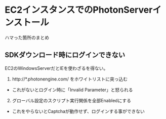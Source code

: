 # EC2インスタンスでのPhotonServerインストール

ハマった箇所のまとめ

## SDKダウンロード時にログインできない
EC2のWindowsServerだとIEを使わざるを得ない。  

1. http://*.photonengine.com/ をホワイトリストに突っ込む
 - これがないとログイン時に「Invalid Parameter」と怒られる
2. グローバル設定のスクリプト実行関係を全部Enabledにする
 - これをやらないとCaptchaが動作せず、ログインする事ができない
